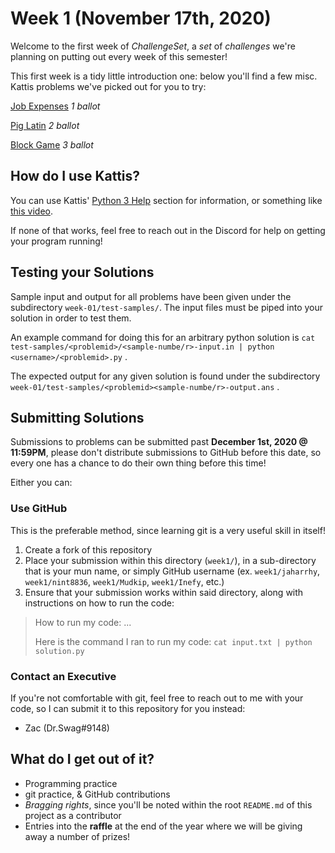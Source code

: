 # Week 1 (November 17th, 2020)

Welcome to the first week of _ChallengeSet_, a _set_ of _challenges_ we're planning on putting out every week of this semester!

This first week is a tidy little introduction one: below you'll find a few misc. Kattis problems we've picked out for you to try:

[Job Expenses](https://open.kattis.com/problems/jobexpenses) _1 ballot_

[Pig Latin](https://open.kattis.com/problems/piglatin) _2 ballot_

[Block Game](https://open.kattis.com/problems/blockgame2) _3 ballot_


## How do I use Kattis?

You can use Kattis' [Python 3 Help](https://open.kattis.com/help/python3) section for information, or something like [this video](https://www.youtube.com/watch?v=7NHyzBN4GAM).

If none of that works, feel free to reach out in the Discord for help on getting your program running!

## Testing your Solutions

Sample input and output for all problems have been given under the subdirectory `week-01/test-samples/`. The input files must be piped into your solution in order to test them.

An example command for doing this for an arbitrary python solution is `cat test-samples/<problemid>/<sample-numbe/r>-input.in | python <username>/<problemid>.py` . 

The expected output for any given solution is found under the subdirectory `week-01/test-samples/<problemid><sample-numbe/r>-output.ans` .  

## Submitting Solutions

Submissions to problems can be submitted past **December 1st, 2020 @ 11:59PM**, please don't distribute submissions to GitHub before this date, so every one has a chance to do their own thing before this time!

Either you can:

### Use GitHub

This is the preferable method, since learning git is a very useful skill in itself!

1. Create a fork of this repository
2. Place your submission within this directory (`week1/`), in a sub-directory that is your mun name, or simply GitHub username (ex. `week1/jaharrhy`, `week1/nint8836`, `week1/Mudkip`, `week1/Inefy`, etc.)
3. Ensure that your submission works within said directory, along with instructions on how to run the code:

> How to run my code: ...
> 
> Here is the command I ran to run my code: `cat input.txt | python solution.py`

### Contact an Executive

If you're not comfortable with git, feel free to reach out to me with your code, so I can submit it to this repository for you instead:

- Zac (Dr.Swag#9148)

## What do I get out of it?

- Programming practice
- git practice, & GitHub contributions
- _Bragging rights_, since you'll be noted within the root `README.md` of this project as a contributor
- Entries into the **raffle** at the end of the year where we will be giving away a number of prizes!

